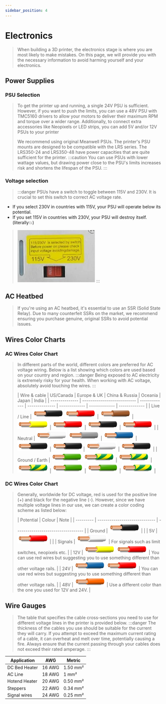 ```yaml
---
sidebar_position: 4
---
```

# Electronics

>When building a 3D printer, the electronics stage is where you are most likely to make mistakes. On this page, we will provide you with the necessary information to avoid harming yourself and your electronics.

## Power Supplies

### PSU Selection
>To get the printer up and running, a single 24V PSU is sufficient. However, if you want to push the limits, you can use a 48V PSU with TMC5160 drivers to allow your motors to deliver their maximum RPM and torque over a wider range. Additionally, to connect extra accessories like Neopixels or LED strips, you can add 5V and/or 12V PSUs to your printer
>
>We recommend using original Meanwell PSUs. The printer's PSU mounts are designed to be compatible with the LRS series. The LRS350-24 and LRS350-48 have power capacities that are quite sufficient for the printer.
>:::caution
You can use PSUs with lower wattage values, but drawing power close to the PSU's limits increases risk and shortens the lifespan of the PSU.
:::

### Voltage selection
>:::danger
PSUs have a switch to toggle between 115V and 230V. It is crucial to set this switch to correct AC voltage rate.
- If you select 230V in countries with 115V, your PSU will operate below its potential.
- If you set 115V in countries with 230V, your PSU will destroy itself. (literally💥)
>
>![voltageselector](../../../../static/img/electronics/voltage-selector.png)
:::

## AC Heatbed
>If you're using an AC heatbed, it's essential to use an SSR (Solid State Relay). Due to many counterfeit SSRs on the market, we recommend ensuring you purchase genuine, original SSRs to avoid potential issues.

## Wires Color Charts
### AC Wires Color Chart
>In different parts of the world, different colors are preferred for AC voltage wiring. Below is a list showing which colors are used based on your country and region.
> :::danger
Being exposed to AC electricity is extremely risky for your health. When working with AC voltage, absolutely avoid touching the wires.
:::
>
>| Wire & cable   | US/Canada                   | Europe & UK   | China & Russia | Oceania       | Japan         | India         |
| -------------- | --------------------------- | ------------- | -------------- | ------------- | ------------- | ------------- |
| Live / Line    | ![black wire](../../../../static/img/electronics/wire-black.png) ![red wire](../../../../static/img/electronics/wire-red.png) | ![brown wire](../../../../static/img/electronics/wire-brown.png) | ![yellow wire](../../../../static/img/electronics/wire-yellow.png) |  ![red wire](../../../../static/img/electronics/wire-red.png) | ![black wire](../../../../static/img/electronics/wire-black.png) | ![red wire](../../../../static/img/electronics/wire-red.png) |
| Neutral        | ![white wire](../../../../static/img/electronics/wire-white.png) ![grey wire](../../../../static/img/electronics/wire-grey.png)  | ![blue wire](../../../../static/img/electronics/wire-blue.png)  |![black wire](../../../../static/img/electronics/wire-black.png)  | ![black wire](../../../../static/img/electronics/wire-black.png)| ![white wire](../../../../static/img/electronics/wire-white.png) | ![black wire](../../../../static/img/electronics/wire-black.png) |
| Ground / Earth | ![green wire](../../../../static/img/electronics/wire-green.png) ![earth wire](../../../../static/img/electronics/wire-green-yellow.png) | ![earth wire](../../../../static/img/electronics/wire-green-yellow.png) | ![earth wire](../../../../static/img/electronics/wire-green-yellow.png)  | ![green wire](../../../../static/img/electronics/wire-green.png) | ![green wire](../../../../static/img/electronics/wire-green.png) | ![earth wire](../../../../static/img/electronics/wire-green-yellow.png) |


### DC Wires Color Chart
>Generally, worldwide for DC voltage, red is used for the positive line (+) and black for the negative line (-). However, since we have multiple voltage lines in our use, we can create a color coding scheme as listed below:
>
>| Potential | Colour                        | Note                                |
| --------- |  ----------------------------- | ----------------------------------  |
| Ground    |  ![black wire](../../../../static/img/electronics/wire-black.png)    |                   |
| 5V        |  ![red wire](../../../../static/img/electronics/wire-red.png)        |                   |
| Signals   |  ![white wire](../../../../static/img/electronics/wire-white.png)    | For signals such as limit switches, neopixels etc.           |
| 12V       |  ![yellow wire](../../../../static/img/electronics/wire-yellow.png) ![red wire](../../../../static/img/electronics/wire-red.png)    | You can use red wires but suggesting you to use something different than other voltage rails.                                    |
| 24V       |  ![blue wire](../../../../static/img/electronics/wire-blue.png) ![red wire](../../../../static/img/electronics/wire-red.png)        | You can use red wires but suggesting you to use something different than other voltage rails.                                    |
| 48V       |  ![orange wire](../../../../static/img/electronics/wire-orange.png)  | Use a different color than the one you used for 12V and 24V.  |

## Wire Gauges
>The table that specifies the cable cross-sections you need to use for different voltage lines in the printer is provided below.
>:::danger
The thickness of the cables you use should be suitable for the current they will carry. If you attempt to exceed the maximum current rating of a cable, it can overheat and melt over time, potentially causing a fire. Always ensure that the current passing through your cables does not exceed their rated amperage.
:::
>
| Application    | AWG     | Metric   |
| -------------- | ------- | -------- |
| DC Bed Heater  | 16 AWG  | 1.50 mm² |
| AC Line        | 18 AWG  | 1 mm²    |
| Hotend Heater  | 20 AWG  | 0.50 mm² |
| Steppers       | 22 AWG  | 0.34 mm² |
| Signal wires   | 24 AWG  | 0.25 mm² |
